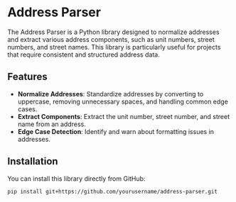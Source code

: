 # Address Parser

The Address Parser is a Python library designed to normalize addresses and extract various address components, such as unit numbers, street numbers, and street names. This library is particularly useful for projects that require consistent and structured address data.

## Features

- **Normalize Addresses**: Standardize addresses by converting to uppercase, removing unnecessary spaces, and handling common edge cases.
- **Extract Components**: Extract the unit number, street number, and street name from an address.
- **Edge Case Detection**: Identify and warn about formatting issues in addresses.

## Installation

You can install this library directly from GitHub:

```bash
pip install git+https://github.com/yourusername/address-parser.git
